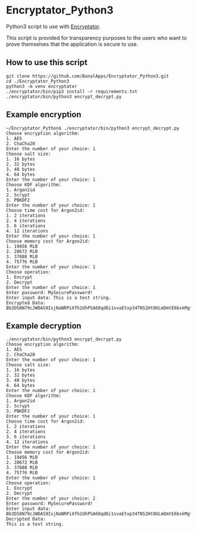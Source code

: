 # Encryptator_Python3
Python3 script to use with [Encryptator](https://play.google.com/store/apps/details?id=lu.monks.banalapps.encryptator).

This script is provided for transparency purposes to the users who want to prove themselves that the application is secure to use.

## How to use this script
```
git clone https://github.com/BanalApps/Encryptator_Python3.git
cd ./Encryptator_Python3
python3 -m venv encryptator
./encryptator/bin/pip3 install -r requirements.txt
./encryptator/bin/python3 encrypt_decrypt.py
```
## Example encryption
```
~/Encryptator_Python$ ./encryptator/bin/python3 encrypt_decrypt.py
Choose encryption algorithm:
1. AES
2. ChaCha20
Enter the number of your choice: 1
Choose salt size:
1. 16 bytes
2. 32 bytes
3. 48 bytes
4. 64 bytes
Enter the number of your choice: 1
Choose KDF algorithm:
1. Argon2id
2. Scrypt
3. PBKDF2
Enter the number of your choice: 1
Choose time cost for Argon2id:
1. 2 iterations
2. 4 iterations
3. 6 iterations
4. 12 iterations
Enter the number of your choice: 1
Choose memory cost for Argon2id:
1. 19456 MiB
2. 28672 MiB
3. 37888 MiB
4. 75776 MiB
Enter the number of your choice: 1
Choose operation:
1. Encrypt
2. Decrypt
Enter the number of your choice: 1
Enter password: MySecurePassword!
Enter input data: This is a test string.
Encrypted Data:
Bb3DS8N79cJWDAS9IsjNaNRPiXfh2dhPSA6OqdDi1svaEtxp34TNS2HtOULmDmtE6bskMgfIRcubT8q6gSpaefzz
```

## Example decryption
```
./encryptator/bin/python3 encrypt_decrypt.py
Choose encryption algorithm:
1. AES
2. ChaCha20
Enter the number of your choice: 1
Choose salt size:
1. 16 bytes
2. 32 bytes
3. 48 bytes
4. 64 bytes
Enter the number of your choice: 1
Choose KDF algorithm:
1. Argon2id
2. Scrypt
3. PBKDF2
Enter the number of your choice: 1
Choose time cost for Argon2id:
1. 2 iterations
2. 4 iterations
3. 6 iterations
4. 12 iterations
Enter the number of your choice: 1
Choose memory cost for Argon2id:
1. 19456 MiB
2. 28672 MiB
3. 37888 MiB
4. 75776 MiB
Enter the number of your choice: 1
Choose operation:
1. Encrypt
2. Decrypt
Enter the number of your choice: 2
Enter password: MySecurePassword!
Enter input data: Bb3DS8N79cJWDAS9IsjNaNRPiXfh2dhPSA6OqdDi1svaEtxp34TNS2HtOULmDmtE6bskMgfIRcubT8q6gSpaefzz
Decrypted Data:
This is a test string.
```
